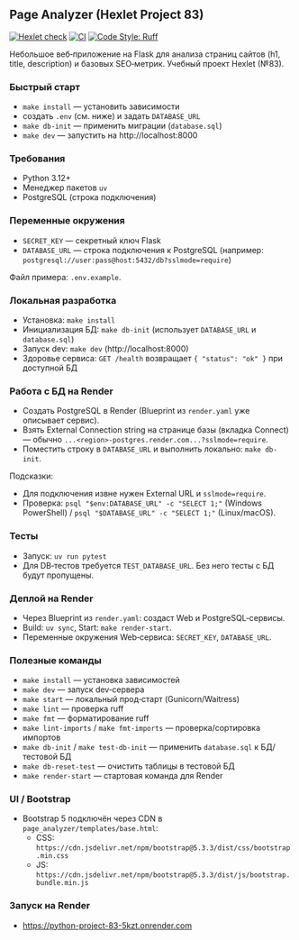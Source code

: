 ## Page Analyzer (Hexlet Project 83)

[![Hexlet check](https://github.com/vlrkors/python-project-83/actions/workflows/hexlet-check.yml/badge.svg)](https://github.com/vlrkors/python-project-83/actions/workflows/hexlet-check.yml)
[![CI](https://github.com/vlrkors/python-project-83/actions/workflows/ci.yml/badge.svg)](https://github.com/vlrkors/python-project-83/actions/workflows/ci.yml)
[![Code Style: Ruff](https://img.shields.io/badge/code%20style-ruff-46a2f1.svg)](https://docs.astral.sh/ruff/)

Небольшое веб‑приложение на Flask для анализа страниц сайтов (h1, title, description) и базовых SEO‑метрик. Учебный проект Hexlet (№83).

### Быстрый старт
- `make install` — установить зависимости
- создать `.env` (см. ниже) и задать `DATABASE_URL`
- `make db-init` — применить миграции (`database.sql`)
- `make dev` — запустить на http://localhost:8000

### Требования
- Python 3.12+
- Менеджер пакетов `uv`
- PostgreSQL (строка подключения)

### Переменные окружения
- `SECRET_KEY` — секретный ключ Flask
- `DATABASE_URL` — строка подключения к PostgreSQL (например: `postgresql://user:pass@host:5432/db?sslmode=require`)

Файл примера: `.env.example`.

### Локальная разработка
- Установка: `make install`
- Инициализация БД: `make db-init` (использует `DATABASE_URL` и `database.sql`)
- Запуск dev: `make dev` (http://localhost:8000)
- Здоровье сервиса: `GET /health` возвращает `{ "status": "ok" }` при доступной БД

### Работа с БД на Render
- Создать PostgreSQL в Render (Blueprint из `render.yaml` уже описывает сервис).
- Взять External Connection string на странице базы (вкладка Connect) — обычно `...<region>-postgres.render.com...?sslmode=require`.
- Поместить строку в `DATABASE_URL` и выполнить локально: `make db-init`.

Подсказки:
- Для подключения извне нужен External URL и `sslmode=require`.
- Проверка: `psql "$env:DATABASE_URL" -c "SELECT 1;"` (Windows PowerShell) / `psql "$DATABASE_URL" -c "SELECT 1;"` (Linux/macOS).

### Тесты
- Запуск: `uv run pytest`
- Для DB‑тестов требуется `TEST_DATABASE_URL`. Без него тесты с БД будут пропущены.

### Деплой на Render
- Через Blueprint из `render.yaml`: создаст Web и PostgreSQL‑сервисы.
- Build: `uv sync`, Start: `make render-start`.
- Переменные окружения Web‑сервиса: `SECRET_KEY`, `DATABASE_URL`.

### Полезные команды
- `make install` — установка зависимостей
- `make dev` — запуск dev‑сервера
- `make start` — локальный прод‑старт (Gunicorn/Waitress)
- `make lint` — проверка ruff
- `make fmt` — форматирование ruff
- `make lint-imports` / `make fmt-imports` — проверка/сортировка импортов
- `make db-init` / `make test-db-init` — применить `database.sql` к БД/тестовой БД
- `make db-reset-test` — очистить таблицы в тестовой БД
- `make render-start` — стартовая команда для Render

### UI / Bootstrap
- Bootstrap 5 подключён через CDN в `page_analyzer/templates/base.html`:
  - CSS: `https://cdn.jsdelivr.net/npm/bootstrap@5.3.3/dist/css/bootstrap.min.css`
  - JS:  `https://cdn.jsdelivr.net/npm/bootstrap@5.3.3/dist/js/bootstrap.bundle.min.js`

###  Запуск на Render
- https://python-project-83-5kzt.onrender.com
